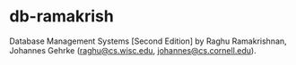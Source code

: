 # db-ramakrish
Database Management Systems [Second Edition]  by Raghu Ramakrishnan, Johannes Gehrke (raghu@cs.wisc.edu, johannes@cs.cornell.edu).
